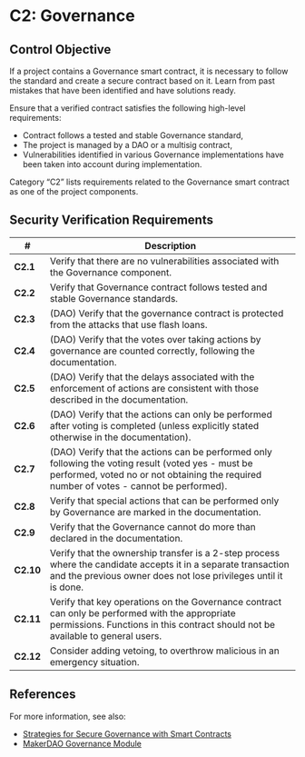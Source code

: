 # C2: Governance

## Control Objective

If a project contains a Governance smart contract, it is necessary to follow the standard and create a secure contract based on it. Learn from past mistakes that have been identified and have solutions ready.

Ensure that a verified contract satisfies the following high-level requirements:
* Contract follows a tested and stable Governance standard,
* The project is managed by a DAO or a multisig contract,
* Vulnerabilities identified in various Governance implementations have been taken into account during implementation.

Category “C2” lists requirements related to the Governance smart contract as one of the project components.

## Security Verification Requirements

| # | Description |
| --- | --- |
| **C2.1** | Verify that there are no vulnerabilities associated with the Governance component. |
| **C2.2** | Verify that Governance contract follows tested and stable Governance standards. |
| **C2.3** | (DAO) Verify that the governance contract is protected from the attacks that use flash loans. |
| **C2.4** | (DAO) Verify that the votes over taking actions by governance are counted correctly, following the documentation.  |
| **C2.5** | (DAO) Verify that the delays associated with the enforcement of actions are consistent with those described in the documentation. |
| **C2.6** | (DAO) Verify that the actions can only be performed after voting is completed (unless explicitly stated otherwise in the documentation).
| **C2.7** | (DAO) Verify that the actions can be performed only following the voting result (voted yes - must be performed, voted no or not obtaining the required number of votes - cannot be performed).
| **C2.8** | Verify that special actions that can be performed only by Governance are marked in the documentation. |
| **C2.9** | Verify that the Governance cannot do more than declared in the documentation. |
| **C2.10** | Verify that the ownership transfer is a 2-step process where the candidate accepts it in a separate transaction and the previous owner does not lose privileges until it is done. |
| **C2.11** | Verify that key operations on the Governance contract can only be performed with the appropriate permissions. Functions in this contract should not be available to general users.|
| **C2.12** | Consider adding vetoing, to overthrow malicious in an emergency situation. |

## References

For more information, see also:

* [Strategies for Secure Governance with Smart Contracts](https://www.youtube.com/watch?v=GbDAmMdmh8Q)
* [MakerDAO Governance Module](https://docs.makerdao.com/smart-contract-modules/governance-module)
